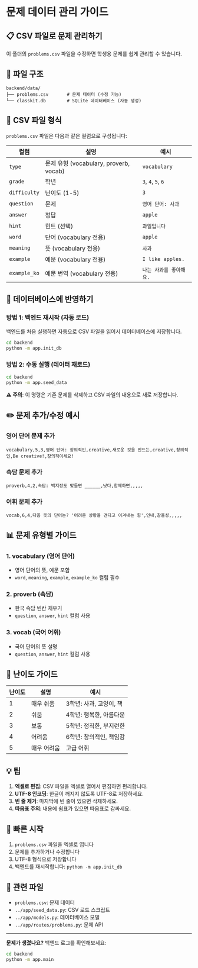 # 문제 데이터 관리 가이드

## 📋 CSV 파일로 문제 관리하기

이 폴더의 `problems.csv` 파일을 수정하면 학생용 문제를 쉽게 관리할 수 있습니다.

## 📁 파일 구조

```
backend/data/
├── problems.csv       # 문제 데이터 (수정 가능)
└── classkit.db        # SQLite 데이터베이스 (자동 생성)
```

## 📝 CSV 파일 형식

`problems.csv` 파일은 다음과 같은 컬럼으로 구성됩니다:

| 컬럼 | 설명 | 예시 |
|------|------|------|
| `type` | 문제 유형 (vocabulary, proverb, vocab) | `vocabulary` |
| `grade` | 학년 | `3`, `4`, `5`, `6` |
| `difficulty` | 난이도 (1-5) | `3` |
| `question` | 문제 | `영어 단어: 사과` |
| `answer` | 정답 | `apple` |
| `hint` | 힌트 (선택) | `과일입니다` |
| `word` | 단어 (vocabulary 전용) | `apple` |
| `meaning` | 뜻 (vocabulary 전용) | `사과` |
| `example` | 예문 (vocabulary 전용) | `I like apples.` |
| `example_ko` | 예문 번역 (vocabulary 전용) | `나는 사과를 좋아해요.` |

## 🔄 데이터베이스에 반영하기

### 방법 1: 백엔드 재시작 (자동 로드)

백엔드를 처음 실행하면 자동으로 CSV 파일을 읽어서 데이터베이스에 저장합니다.

```bash
cd backend
python -m app.init_db
```

### 방법 2: 수동 실행 (데이터 재로드)

```bash
cd backend
python -m app.seed_data
```

**⚠️ 주의**: 이 명령은 기존 문제를 삭제하고 CSV 파일의 내용으로 새로 저장합니다.

## ✏️ 문제 추가/수정 예시

### 영어 단어 문제 추가

```csv
vocabulary,5,3,영어 단어: 창의적인,creative,새로운 것을 만드는,creative,창의적인,Be creative!,창의적이세요!
```

### 속담 문제 추가

```csv
proverb,4,2,속담: 백지장도 맞들면 ______,낫다,함께하면,,,,,
```

### 어휘 문제 추가

```csv
vocab,6,4,다음 뜻의 단어는? '어려운 상황을 견디고 이겨내는 힘',인내,참을성,,,,,
```

## 📊 문제 유형별 가이드

### 1. vocabulary (영어 단어)
- 영어 단어의 뜻, 예문 포함
- `word`, `meaning`, `example`, `example_ko` 컬럼 필수

### 2. proverb (속담)
- 한국 속담 빈칸 채우기
- `question`, `answer`, `hint` 컬럼 사용

### 3. vocab (국어 어휘)
- 국어 단어의 뜻 설명
- `question`, `answer`, `hint` 컬럼 사용

## 🎯 난이도 가이드

| 난이도 | 설명 | 예시 |
|--------|------|------|
| 1 | 매우 쉬움 | 3학년: 사과, 고양이, 책 |
| 2 | 쉬움 | 4학년: 행복한, 아름다운 |
| 3 | 보통 | 5학년: 정직한, 부지런한 |
| 4 | 어려움 | 6학년: 창의적인, 책임감 |
| 5 | 매우 어려움 | 고급 어휘 |

## 💡 팁

1. **엑셀로 편집**: CSV 파일을 엑셀로 열어서 편집하면 편리합니다.
2. **UTF-8 인코딩**: 한글이 깨지지 않도록 UTF-8로 저장하세요.
3. **빈 줄 제거**: 마지막에 빈 줄이 있으면 삭제하세요.
4. **따옴표 주의**: 내용에 쉼표가 있으면 따옴표로 감싸세요.

## 🚀 빠른 시작

1. `problems.csv` 파일을 엑셀로 엽니다
2. 문제를 추가하거나 수정합니다
3. UTF-8 형식으로 저장합니다
4. 백엔드를 재시작합니다: `python -m app.init_db`

## 🔗 관련 파일

- `problems.csv`: 문제 데이터
- `../app/seed_data.py`: CSV 로드 스크립트
- `../app/models.py`: 데이터베이스 모델
- `../app/routes/problems.py`: 문제 API

---

**문제가 생겼나요?** 백엔드 로그를 확인해보세요:
```bash
cd backend
python -m app.main
```

